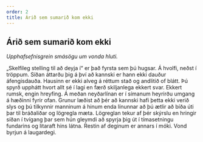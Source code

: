 ```yaml
---
order: 2
title: Árið sem sumarið kom ekki
---
```


## Árið sem sumarið kom ekki

*Upphafsefnisgrein smásögu um vonda hluti.*

„Skelfileg stelling til að deyja í“ er það fyrsta sem þú hugsar. Á hvolfi, neðst í tröppum. Síðan áttarðu þig á því að kannski er hann ekki dauður áfengisdauða. Hausinn er ekki alveg á réttum stað og andlitið of blátt. Þú spyrð upphátt hvort allt sé í lagi en færð skiljanlega ekkert svar. Ekkert rumsk, engin hreyfing. Á meðan neyðarlínan er í símanum heyrirðu umgang á hæðinni fyrir ofan. Grunur læðist að þér að kannski hafi þetta ekki verið slys og þú tilkynnir manninum á hinum enda línunnar að þú ætlir að bíða úti þar til bráðaliðar og lögregla mæta. Lögreglan tekur af þér skýrslu en hringir síðan í tvígang þar sem hún gleymdi að spyrja þig út í tímasetningu fundarins og litaraft hins látna. Restin af deginum er annars í móki. Vond byrjun á laugardegi.
